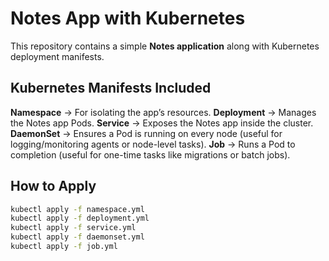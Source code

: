 # Notes App with Kubernetes

This repository contains a simple **Notes application** along with Kubernetes deployment manifests.

## Kubernetes Manifests Included

 **Namespace** → For isolating the app’s resources.
 **Deployment** → Manages the Notes app Pods.
 **Service** → Exposes the Notes app inside the cluster.
 **DaemonSet** → Ensures a Pod is running on every node (useful for logging/monitoring agents or node-level tasks).
 **Job** → Runs a Pod to completion (useful for one-time tasks like migrations or batch jobs).

## How to Apply

```bash
kubectl apply -f namespace.yml
kubectl apply -f deployment.yml
kubectl apply -f service.yml
kubectl apply -f daemonset.yml
kubectl apply -f job.yml
